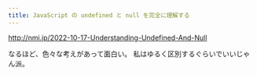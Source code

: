 ```yaml
---
title: JavaScript の undefined と null を完全に理解する
---
```


http://nmi.jp/2022-10-17-Understanding-Undefined-And-Null

なるほど、色々な考えがあって面白い。
私はゆるく区別するぐらいでいいじゃん派。

